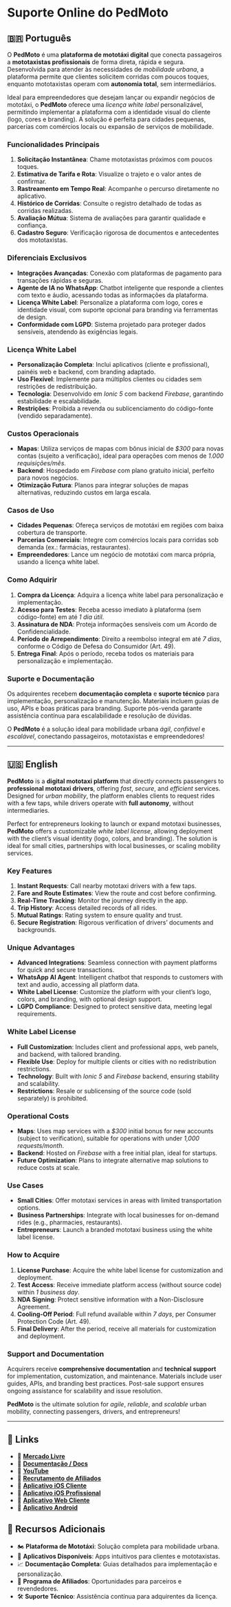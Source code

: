 # Suporte Online do PedMoto

## 🇧🇷 Português

O **PedMoto** é uma **plataforma de mototáxi digital** que conecta passageiros a **mototaxistas profissionais** de forma direta, rápida e segura. Desenvolvida para atender às necessidades de *mobilidade urbana*, a plataforma permite que clientes solicitem corridas com poucos toques, enquanto mototaxistas operam com **autonomia total**, sem intermediários.

Ideal para empreendedores que desejam lançar ou expandir negócios de mototáxi, o **PedMoto** oferece uma *licença white label* personalizável, permitindo implementar a plataforma com a identidade visual do cliente (logo, cores e branding). A solução é perfeita para cidades pequenas, parcerias com comércios locais ou expansão de serviços de mobilidade.

### Funcionalidades Principais

1. **Solicitação Instantânea**: Chame mototaxistas próximos com poucos toques.
2. **Estimativa de Tarifa e Rota**: Visualize o trajeto e o valor antes de confirmar.
3. **Rastreamento em Tempo Real**: Acompanhe o percurso diretamente no aplicativo.
4. **Histórico de Corridas**: Consulte o registro detalhado de todas as corridas realizadas.
5. **Avaliação Mútua**: Sistema de avaliações para garantir qualidade e confiança.
6. **Cadastro Seguro**: Verificação rigorosa de documentos e antecedentes dos mototaxistas.

### Diferenciais Exclusivos

- **Integrações Avançadas**: Conexão com plataformas de pagamento para transações rápidas e seguras.
- **Agente de IA no WhatsApp**: Chatbot inteligente que responde a clientes com texto e áudio, acessando todas as informações da plataforma.
- **Licença White Label**: Personalize a plataforma com logo, cores e identidade visual, com suporte opcional para branding via ferramentas de design.
- **Conformidade com LGPD**: Sistema projetado para proteger dados sensíveis, atendendo às exigências legais.

### Licença White Label

- **Personalização Completa**: Inclui aplicativos (cliente e profissional), painéis web e backend, com branding adaptado.
- **Uso Flexível**: Implemente para múltiplos clientes ou cidades sem restrições de redistribuição.
- **Tecnologia**: Desenvolvido em *Ionic 5* com backend *Firebase*, garantindo estabilidade e escalabilidade.
- **Restrições**: Proibida a revenda ou sublicenciamento do código-fonte (vendido separadamente).

### Custos Operacionais

- **Mapas**: Utiliza serviços de mapas com bônus inicial de *$300* para novas contas (sujeito a verificação), ideal para operações com menos de *1.000 requisições/mês*.
- **Backend**: Hospedado em *Firebase* com plano gratuito inicial, perfeito para novos negócios.
- **Otimização Futura**: Planos para integrar soluções de mapas alternativas, reduzindo custos em larga escala.

### Casos de Uso

- **Cidades Pequenas**: Ofereça serviços de mototáxi em regiões com baixa cobertura de transporte.
- **Parcerias Comerciais**: Integre com comércios locais para corridas sob demanda (ex.: farmácias, restaurantes).
- **Empreendedores**: Lance um negócio de mototáxi com marca própria, usando a licença white label.

### Como Adquirir

1. **Compra da Licença**: Adquira a licença white label para personalização e implementação.
2. **Acesso para Testes**: Receba acesso imediato à plataforma (sem código-fonte) em até *1 dia útil*.
3. **Assinatura de NDA**: Proteja informações sensíveis com um Acordo de Confidencialidade.
4. **Período de Arrependimento**: Direito a reembolso integral em até *7 dias*, conforme o Código de Defesa do Consumidor (Art. 49).
5. **Entrega Final**: Após o período, receba todos os materiais para personalização e implementação.

### Suporte e Documentação

Os adquirentes recebem **documentação completa** e **suporte técnico** para implementação, personalização e manutenção. Materiais incluem guias de uso, APIs e boas práticas para branding. Suporte pós-venda garante assistência contínua para escalabilidade e resolução de dúvidas.

O **PedMoto** é a solução ideal para mobilidade urbana *ágil*, *confiável* e *escalável*, conectando passageiros, mototaxistas e empreendedores!

---

## 🇺🇸 English

**PedMoto** is a **digital mototaxi platform** that directly connects passengers to **professional mototaxi drivers**, offering *fast*, *secure*, and *efficient* services. Designed for *urban mobility*, the platform enables clients to request rides with a few taps, while drivers operate with **full autonomy**, without intermediaries.

Perfect for entrepreneurs looking to launch or expand mototaxi businesses, **PedMoto** offers a customizable *white label license*, allowing deployment with the client’s visual identity (logo, colors, and branding). The solution is ideal for small cities, partnerships with local businesses, or scaling mobility services.

### Key Features

1. **Instant Requests**: Call nearby mototaxi drivers with a few taps.
2. **Fare and Route Estimates**: View the route and cost before confirming.
3. **Real-Time Tracking**: Monitor the journey directly in the app.
4. **Trip History**: Access detailed records of all rides.
5. **Mutual Ratings**: Rating system to ensure quality and trust.
6. **Secure Registration**: Rigorous verification of drivers’ documents and backgrounds.

### Unique Advantages

- **Advanced Integrations**: Seamless connection with payment platforms for quick and secure transactions.
- **WhatsApp AI Agent**: Intelligent chatbot that responds to customers with text and audio, accessing all platform data.
- **White Label License**: Customize the platform with your client’s logo, colors, and branding, with optional design support.
- **LGPD Compliance**: Designed to protect sensitive data, meeting legal requirements.

### White Label License

- **Full Customization**: Includes client and professional apps, web panels, and backend, with tailored branding.
- **Flexible Use**: Deploy for multiple clients or cities with no redistribution restrictions.
- **Technology**: Built with *Ionic 5* and *Firebase* backend, ensuring stability and scalability.
- **Restrictions**: Resale or sublicensing of the source code (sold separately) is prohibited.

### Operational Costs

- **Maps**: Uses map services with a *$300* initial bonus for new accounts (subject to verification), suitable for operations with under *1,000 requests/month*.
- **Backend**: Hosted on *Firebase* with a free initial plan, ideal for startups.
- **Future Optimization**: Plans to integrate alternative map solutions to reduce costs at scale.

### Use Cases

- **Small Cities**: Offer mototaxi services in areas with limited transportation options.
- **Business Partnerships**: Integrate with local businesses for on-demand rides (e.g., pharmacies, restaurants).
- **Entrepreneurs**: Launch a branded mototaxi business using the white label license.

### How to Acquire

1. **License Purchase**: Acquire the white label license for customization and deployment.
2. **Test Access**: Receive immediate platform access (without source code) within *1 business day*.
3. **NDA Signing**: Protect sensitive information with a Non-Disclosure Agreement.
4. **Cooling-Off Period**: Full refund available within *7 days*, per Consumer Protection Code (Art. 49).
5. **Final Delivery**: After the period, receive all materials for customization and deployment.

### Support and Documentation

Acquirers receive **comprehensive documentation** and **technical support** for implementation, customization, and maintenance. Materials include user guides, APIs, and branding best practices. Post-sale support ensures ongoing assistance for scalability and issue resolution.

**PedMoto** is the ultimate solution for *agile*, *reliable*, and *scalable* urban mobility, connecting passengers, drivers, and entrepreneurs!

---

## 🔗 Links

- 📄 **[Mercado Livre](https://produto.mercadolivre.com.br/MLB-5354588534-pedmoto-plataforma-para-motofrete-mototaxi-_JM)**  
- 📄 **[Documentação / Docs](https://www.canva.com/design/DAGk5W9SCUE/liIeNMSdJmEYBgdVJQukrg/view?utm_content=DAGk5W9SCUE&utm_campaign=designshare&utm_medium=link2&utm_source=uniquelinks&utlId=h536882e44b)**  
- 📄 **[YouTube](https://www.youtube.com/watch?v=YcWT36EF-SA&list=PL3CNm1uwGm_DoiYCl8frXfTUc0ArLFE4P)**  
- 📄 **[Recrutamento de Afiliados](https://app-vlc.hotmart.com/affiliate-recruiting/view/8075P99319042)**  
- 📄 **[Aplicativo iOS Cliente](https://apps.apple.com/us/app/pedmoto-para-clientes/id1585229197)**  
- 📄 **[Aplicativo iOS Profissional](https://apps.apple.com/us/app/pedmoto-para-motoristas/id1585229317)**  
- 📄 **[Aplicativo Web Cliente](https://pedmotoclient.web.app)**  
- 📄 **[Aplicativo Android]([https://pedmotopro.web.app](https://drive.google.com/drive/folders/1dXguiuHaEMr9Wq0pnAbpj_PpV4COXqeq?usp=drive_link))**  

## 🚀 Recursos Adicionais

- 🏍️ **Plataforma de Mototáxi**: Solução completa para mobilidade urbana.
- 📲 **Aplicativos Disponíveis**: Apps intuitivos para clientes e mototaxistas.
- 📈 **Documentação Completa**: Guias detalhados para implementação e personalização.
- 🤝 **Programa de Afiliados**: Oportunidades para parceiros e revendedores.
- 🛠️ **Suporte Técnico**: Assistência contínua para adquirentes da licença.
